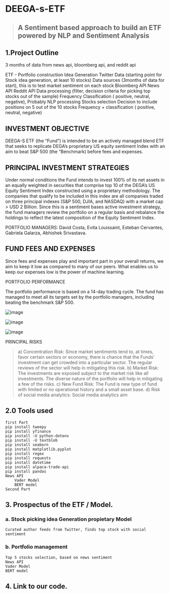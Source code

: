 # DEEGA-s-ETF


> ## A Sentiment based approach to build an ETF powered by NLP and Sentiment Analysis ##

## 1.Project Outline ##

3 months of data from news api, bloomberg api, and reddit api


ETF - Portfolio construction
	Idea Generation
		Twitter Data (starting point for Stock idea generation, at least 10 stocks)
	Data sources (3months of data for start), this is to test market sentiment on each stock
Bloomberg API
News API
Reddit API
	Data processing (filter, decision criteria for picking top stocks out of the sample)
		Frequency
		Classification ( positive, neutral, negative), Probably NLP processing
	Stocks selection
		Decision to include positions on 5 out of the 10 stocks
		Frequency + classification ( positive, neutral, negative)

	
	
## INVESTMENT OBJECTIVE ## 
DEEGA-S ETF (the “Fund”) is intended to be an actively managed blend ETF that seeks to replicate DEGA’s proprietary US equity sentiment Index with an aim to beat S&P 500 (the “Benchmark) before fees and expenses.

## PRINCIPAL INVESTMENT STRATEGIES ##
Under normal conditions the Fund intends to invest 100% of its net assets in an equally weighted in securities that comprise top 10 of the DEGA’s US Equity Sentiment Index constructed using a proprietary methodology. The companies that qualify to be included in this index are all companies traded on three principal indexes (S&P 500, DJIA, and NASDAQ) with a market cap > USD 2 Billion. Since this is a sentiment bases active investment strategy, the fund managers review the portfolio on a regular basis and rebalance the holdings to reflect the latest composition of the Equity Sentiment Index.

PORTFOLIO MANAGERS:
David Costa, Evita Louissaint, Esteban Cervantes, Gabriela Galarza, Abhishek Srivastava. 

## FUND FEES AND EXPENSES ##
Since fees and expenses play and important part in your overall returns, we aim to keep it low as compared to many of our peers. What enables us to keep our expenses low is the power of machine learning. 

PORTFOLIO PERFORMANCE

The portfolio performance is based on a 14-day trading cycle. The fund has managed to meet all its targets set by the portfolio managers, including beating the benchmark S&P 500. 
                       
![image](https://user-images.githubusercontent.com/34671710/115123185-ef5b3500-9f89-11eb-8671-acd18ee50f14.png)

![image](https://user-images.githubusercontent.com/34671710/115123309-67c1f600-9f8a-11eb-95f8-973d93f867e3.png)

![image](https://user-images.githubusercontent.com/34671710/115123318-74464e80-9f8a-11eb-8e08-f7bb6689e555.png)

  
PRINCIPAL RISKS
> a)	Concentration Risk: Since market sentiments tend to, at times, favor certain sectors or economy, there is chance that the Funds’ investment can get crowded into a particular sector. The regular reviews of the sector will help in mitigating this risk.
> b)	Market Risk: The investments are exposed subject to the market risk like all investments. The diverse nature of the portfolio will help in mitigating a few of the risks.
> c)	New Fund Risk: The Fund is new type of fund with limited or no operational history and a small asset base. 
> d)	Risk of social media analytics: Social media analytics aim 






## 2.0 Tools used

```
first Part
pip install tweepy
pip install yfinance 
pip install -U python-dotenv
pip install -U textblob
pip install seaborn
pip install matplotlib.pyplot
pip install regex
pip install requests
pip install datetime
pip install alpaca-trade-api
pip install pandas
News API
	Vader Model
	BERT model
Second Part

```
## 3. Prospectus of the ETF / Model.
### a. Stock picking idea Generation propietary Model
	Curated author feeds from Twitter, finds top stock with social sentiment

### b. Portfolio management
	Top 5 stocks selection, based on news sentiment 
	News API
	Vader Model
	BERT model


## 4. Link to our code.
